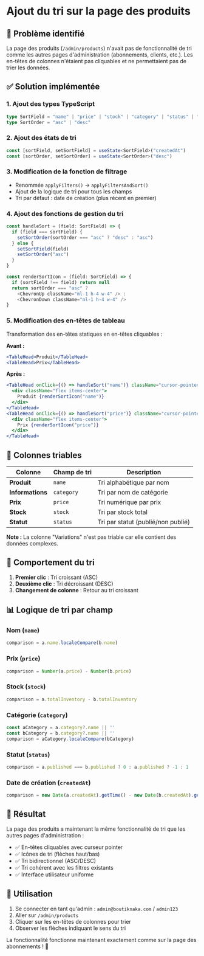 # Ajout du tri sur la page des produits

## 🎯 **Problème identifié**

La page des produits (`/admin/products`) n'avait pas de fonctionnalité de tri comme les autres pages d'administration (abonnements, clients, etc.). Les en-têtes de colonnes n'étaient pas cliquables et ne permettaient pas de trier les données.

## ✅ **Solution implémentée**

### 1. **Ajout des types TypeScript**
```typescript
type SortField = "name" | "price" | "stock" | "category" | "status" | "createdAt"
type SortOrder = "asc" | "desc"
```

### 2. **Ajout des états de tri**
```typescript
const [sortField, setSortField] = useState<SortField>("createdAt")
const [sortOrder, setSortOrder] = useState<SortOrder>("desc")
```

### 3. **Modification de la fonction de filtrage**
- Renommée `applyFilters()` → `applyFiltersAndSort()`
- Ajout de la logique de tri pour tous les champs
- Tri par défaut : date de création (plus récent en premier)

### 4. **Ajout des fonctions de gestion du tri**
```typescript
const handleSort = (field: SortField) => {
  if (field === sortField) {
    setSortOrder(sortOrder === "asc" ? "desc" : "asc")
  } else {
    setSortField(field)
    setSortOrder("asc")
  }
}

const renderSortIcon = (field: SortField) => {
  if (sortField !== field) return null
  return sortOrder === "asc" ? 
    <ChevronUp className="ml-1 h-4 w-4" /> : 
    <ChevronDown className="ml-1 h-4 w-4" />
}
```

### 5. **Modification des en-têtes de tableau**
Transformation des en-têtes statiques en en-têtes cliquables :

**Avant :**
```jsx
<TableHead>Produit</TableHead>
<TableHead>Prix</TableHead>
```

**Après :**
```jsx
<TableHead onClick={() => handleSort("name")} className="cursor-pointer">
  <div className="flex items-center">
    Produit {renderSortIcon("name")}
  </div>
</TableHead>
<TableHead onClick={() => handleSort("price")} className="cursor-pointer">
  <div className="flex items-center">
    Prix {renderSortIcon("price")}
  </div>
</TableHead>
```

## 🔧 **Colonnes triables**

| Colonne | Champ de tri | Description |
|---------|--------------|-------------|
| **Produit** | `name` | Tri alphabétique par nom |
| **Informations** | `category` | Tri par nom de catégorie |
| **Prix** | `price` | Tri numérique par prix |
| **Stock** | `stock` | Tri par stock total |
| **Statut** | `status` | Tri par statut (publié/non publié) |

**Note :** La colonne "Variations" n'est pas triable car elle contient des données complexes.

## 🎨 **Comportement du tri**

1. **Premier clic** : Tri croissant (ASC)
2. **Deuxième clic** : Tri décroissant (DESC)
3. **Changement de colonne** : Retour au tri croissant

## 📊 **Logique de tri par champ**

### Nom (`name`)
```typescript
comparison = a.name.localeCompare(b.name)
```

### Prix (`price`)
```typescript
comparison = Number(a.price) - Number(b.price)
```

### Stock (`stock`)
```typescript
comparison = a.totalInventory - b.totalInventory
```

### Catégorie (`category`)
```typescript
const aCategory = a.category?.name || ''
const bCategory = b.category?.name || ''
comparison = aCategory.localeCompare(bCategory)
```

### Statut (`status`)
```typescript
comparison = a.published === b.published ? 0 : a.published ? -1 : 1
```

### Date de création (`createdAt`)
```typescript
comparison = new Date(a.createdAt).getTime() - new Date(b.createdAt).getTime()
```

## 🎯 **Résultat**

La page des produits a maintenant la même fonctionnalité de tri que les autres pages d'administration :

- ✅ En-têtes cliquables avec curseur pointer
- ✅ Icônes de tri (flèches haut/bas)
- ✅ Tri bidirectionnel (ASC/DESC)
- ✅ Tri cohérent avec les filtres existants
- ✅ Interface utilisateur uniforme

## 🚀 **Utilisation**

1. Se connecter en tant qu'admin : `admin@boutiknaka.com` / `admin123`
2. Aller sur `/admin/products`
3. Cliquer sur les en-têtes de colonnes pour trier
4. Observer les flèches indiquant le sens du tri

La fonctionnalité fonctionne maintenant exactement comme sur la page des abonnements ! 🎉 